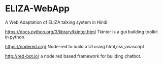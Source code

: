 # ELIZA-WebApp
A Web Adaptation of ELIZA talking system in Hindi 

https://docs.python.org/3/library/tkinter.html Tkinter is a gui building toolkit in python.

https://nodered.org/ Node-red to build a UI using html,css,javascript 

http://red-bot.io/ a node red based framework for building chatbot.
